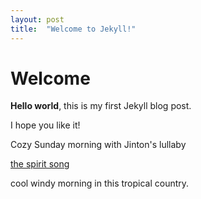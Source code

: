 ```yaml
---
layout: post
title:  "Welcome to Jekyll!"
---
```


# Welcome

**Hello world**, this is my first Jekyll blog post.

I hope you like it!


Cozy Sunday morning with Jinton's lullaby


[the spirit song](https://youtu.be/UpmeswMK7cY?si=9KmNHCGwTdMyF-iM)

cool windy morning in this tropical country.
